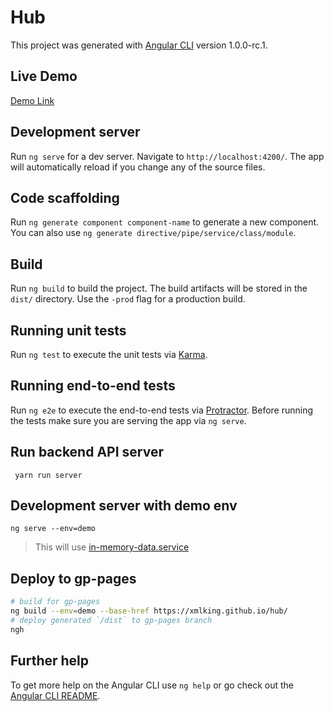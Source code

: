 # Hub

This project was generated with [Angular CLI](https://github.com/angular/angular-cli) version 1.0.0-rc.1.

## Live Demo

[Demo Link](https://xmlking.github.io/hub/)

## Development server
Run `ng serve` for a dev server. Navigate to `http://localhost:4200/`. The app will automatically reload if you change any of the source files.

## Code scaffolding

Run `ng generate component component-name` to generate a new component. You can also use `ng generate directive/pipe/service/class/module`.

## Build

Run `ng build` to build the project. The build artifacts will be stored in the `dist/` directory. Use the `-prod` flag for a production build.

## Running unit tests

Run `ng test` to execute the unit tests via [Karma](https://karma-runner.github.io).

## Running end-to-end tests

Run `ng e2e` to execute the end-to-end tests via [Protractor](http://www.protractortest.org/).
Before running the tests make sure you are serving the app via `ng serve`.

## Run backend API server
` yarn run server`

## Development server with demo env
`ng serve --env=demo`
> This will use [in-memory-data.service](src/app/core/services/in-memory-data.service.ts)

## Deploy to gp-pages 
```bash 
# build for gp-pages 
ng build --env=demo --base-href https://xmlking.github.io/hub/
# deploy generated `/dist` to gp-pages branch
ngh
```

## Further help

To get more help on the Angular CLI use `ng help` or go check out the [Angular CLI README](https://github.com/angular/angular-cli/blob/master/README.md).
